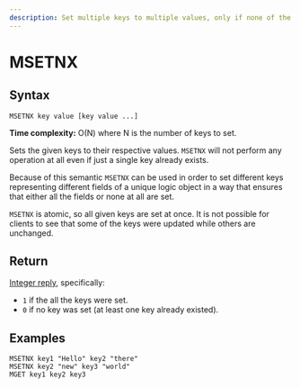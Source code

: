 ```yaml
---
description: Set multiple keys to multiple values, only if none of the keys exist
---
```


# MSETNX

## Syntax

    MSETNX key value [key value ...]

**Time complexity:** O(N) where N is the number of keys to set.

Sets the given keys to their respective values.
`MSETNX` will not perform any operation at all even if just a single key already
exists.

Because of this semantic `MSETNX` can be used in order to set different keys
representing different fields of a unique logic object in a way that ensures
that either all the fields or none at all are set.

`MSETNX` is atomic, so all given keys are set at once.
It is not possible for clients to see that some of the keys were updated while
others are unchanged.

## Return

[Integer reply](https://redis.io/docs/reference/protocol-spec#resp-integers), specifically:

* `1` if the all the keys were set.
* `0` if no key was set (at least one key already existed).

## Examples

```cli
MSETNX key1 "Hello" key2 "there"
MSETNX key2 "new" key3 "world"
MGET key1 key2 key3
```
